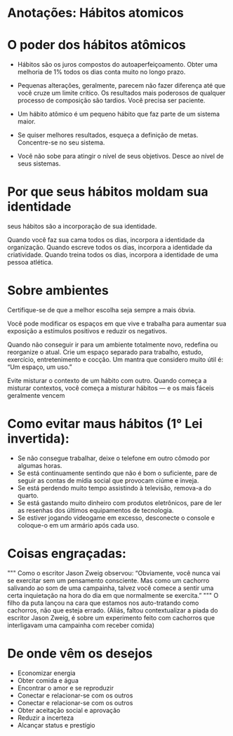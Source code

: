 # Anotações: Hábitos atomicos

# O poder dos hábitos atômicos

- Hábitos são os juros compostos do autoaperfeiçoamento. Obter uma melhoria de 1% todos os dias conta muito no longo prazo.

- Pequenas alterações, geralmente, parecem não fazer diferença até que você cruze um limite crítico. Os resultados mais poderosos de qualquer processo de composição são tardios. Você precisa ser paciente.

- Um hábito atômico é um pequeno hábito que faz parte de um sistema maior.

- Se quiser melhores resultados, esqueça a definição de metas. Concentre-se no seu sistema.

- Você não sobe para atingir o nível de seus objetivos. Desce ao nível de seus sistemas.

# Por que seus hábitos moldam sua identidade

seus hábitos são a incorporação de sua identidade.

Quando você faz sua cama todos os dias, incorpora a identidade da organização. Quando escreve todos os dias, incorpora a identidade da criatividade. Quando treina todos os dias, incorpora a identidade de uma pessoa atlética.

# Sobre ambientes

Certifique-se de que a melhor escolha seja sempre a mais óbvia.

Você pode modificar os espaços em que vive e trabalha para aumentar sua exposição a estímulos positivos e reduzir os negativos.

Quando não conseguir ir para um ambiente totalmente novo, redefina ou reorganize o atual. Crie um espaço separado para trabalho, estudo, exercício, entretenimento e cocção. Um mantra que considero muito útil é: “Um espaço, um uso.”

Evite misturar o contexto de um hábito com outro. Quando começa a misturar contextos, você começa a misturar hábitos — e os mais fáceis geralmente vencem

# Como evitar maus hábitos (1° Lei invertida):

- Se não consegue trabalhar, deixe o telefone em outro cômodo por algumas horas.
- Se está continuamente sentindo que não é bom o suficiente, pare de seguir as contas de mídia social que provocam ciúme e inveja.
- Se está perdendo muito tempo assistindo à televisão, remova-a do quarto.
- Se está gastando muito dinheiro com produtos eletrônicos, pare de ler as resenhas dos últimos equipamentos de tecnologia.
- Se estiver jogando videogame em excesso, desconecte o console e coloque-o em um armário após cada uso.

# Coisas engraçadas:

"""
Como o escritor Jason Zweig observou: “Obviamente, você nunca vai se exercitar sem um pensamento consciente. Mas como um cachorro salivando ao som de uma campainha, talvez você comece a sentir uma certa inquietação na hora do dia em que normalmente se exercita.”
"""
O filho da puta lançou na cara que estamos nos auto-tratando como cachorros, não que esteja errado.
(Aliás, faltou contextualizar a piada do escritor Jason Zweig, é sobre um experimento feito com cachorros que interligavam uma campainha com receber comida)

# De onde vêm os desejos

- Economizar energia
- Obter comida e água
- Encontrar o amor e se reproduzir
- Conectar e relacionar-se com os outros
- Conectar e relacionar-se com os outros
- Obter aceitação social e aprovação
- Reduzir a incerteza
- Alcançar status e prestígio

